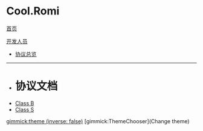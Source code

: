 # Cool.Romi

[首页](#!index.md)

[开发人员]()

  * [协议总览](#!dev.md)
  - - - -
  * # 协议文档
  * [Class B](#!dev/classB/)
  * [Class S](#!dev/classS/)

[gimmick:theme (inverse: false)](spacelab)
[gimmick:ThemeChooser](Change theme)


